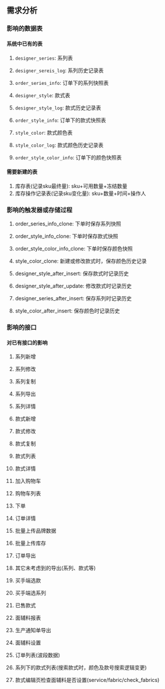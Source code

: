 ## 需求分析


### 影响的数据表

#### 系统中已有的表

1. `designer_series`: 系列表
2. `designer_sereis_log`: 系列历史记录表
3. `order_series_info`: 订单下的系列快照表

4. `designer_style`: 款式表
5. `designer_style_log`: 款式历史记录表
6. `order_style_info`: 订单下的款式快照表

7. `style_color`: 款式颜色表
8. `style_color_log`: 款式颜色历史记录表
9. `order_style_color_info`: 订单下的颜色快照表

#### 需要新建的表

1. 库存表(记录sku最终量): sku+可用数量+冻结数量
2. 库存操作记录表(记录sku变化量): sku+数量+时间+操作人



### 影响的触发器或存储过程

1. order_series_info_clone: 下单时保存系列快照
2. order_style_info_clone: 下单时保存款式快照
3. order_style_color_info_clone: 下单时保存颜色快照
4. style_color_clone: 新建或修改款式时，保存颜色历史记录

5. designer_style_after_insert: 保存款式时记录历史
6. designer_style_after_update: 修改款式时记录历史
7. designer_series_after_insert: 保存系列时记录历史
8. style_color_after_insert: 保存颜色时记录历史


### 影响的接口

#### 对已有接口的影响

1. 系列新增
2. 系列修改
3. 系列复制
4. 系列导出
5. 系列详情

6. 款式新增
7. 款式修改
8. 款式复制
9. 款式列表
10. 款式详情

11. 加入购物车
12. 购物车列表
13. 下单
14. 订单详情

15. 批量上传品牌数据
16. 批量上传库存

17. 订单导出
18. 其它未考虑到的导出(系列、款式等)

19. 买手端选款
20. 买手端选系列
21. 已售款式
22. 面辅料报表
23. 生产通知单导出
24. 面辅料设置

25. 订单列表(波段数据)
26. 系列下的款式列表(搜索款式时，颜色及款号搜索逻辑变更)
27. 款式编辑页检查面辅料是否设置(service/fabric/check_fabrics)
